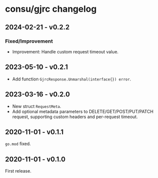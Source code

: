 # consu/gjrc changelog

## 2024-02-21 - v0.2.2

### Fixed/Improvement

- Improvement: Handle custom request timeout value.

## 2023-05-10 - v0.2.1

- Add function `GjrcResponse.Unmarshal(interface{}) error`.

## 2023-03-16 - v0.2.0

- New struct `RequestMeta`.
- Add optional metadata parameters to DELETE/GET/POST/PUT/PATCH request, supporting custom headers and per-request timeout.

## 2020-11-01 - v0.1.1

`go.mod` fixed.

## 2020-11-01 - v0.1.0

First release.
